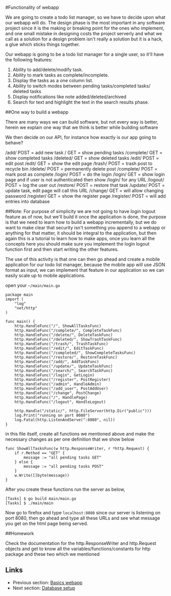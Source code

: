 #Functionality of webapp

We are going to create a todo list manager, so we have to decide upon what our webapp will do. The design phase is the most important in any
software project since it is the making or breaking point for the ones who implement, and one small mistake in designing costs the project
serverly and what we call as a solution for a design problem isn't really a solution but it is a hack, a glue which sticks things together.

Our webapp is going to be a todo list manager for a single user, so it'll have the following features:

1. Ability to add/delete/modify task.
2. Ability to mark tasks as complete/incomplete.
3. Display the tasks as a one column list.
4. Ability to switch modes between pending tasks/completed tasks/ deleted tasks
5. Display notifications like note added/deleted/archived 
6. Search for text and highlight the text in the search results phase.

##One way to build a webapp

There are many ways we can build software, but not every way is better, herein we explain one way that we think is better while building software

We then decide on our API, for instance how exactly is our app going to behave?

/add/ POST = add new task
/ 	GET	   = show pending tasks
/complete/ GET = show completed tasks
/deleted/ GET = show deleted tasks
/edit/<id> POST = edit post
/edit/<id> GET = show the edit page
/trash/<id> POST = trash post to recycle bin
/delete/<id> POST = permanently delete post
/complete/<id> POST = mark post as complete
/login/ POST = do the login
/login/ GET = show login page and if user is not authenticated then show /login/ for any URL
/logout/ POST = log the user out
/restore/<id> POST = restore that task
/update/<id> POST = update task, edit page will call this URL
/change/ GET = will allow changing password
/register/ GET = show the register page
/register/ POST = will add entries into database

##Note:
For purpose of simplicity we are not going to have login logout feature as of now, but we'll build it once the application is done, the purpose is
that we need to learn how to build a webapp incrementally, but we do want to make clear that security isn't something you append to a webapp or 
anything for that matter, it should be integral to the application, but then again this is a tutorial to learn how to make apps, once you learn all
the concepts here you should make sure you implement the login logout function first and then start writing the other features. 

The use of this activity is that one can then go ahead and create a mobile application for our todo list manager, because the mobile app will use
JSON format as input, we can implement that feature in our application so we can easily scale up to mobile applications.

open your `~/main/main.go`

	package main
	import (
		"log"
		"net/http"
	)
	
	func main() {
		http.HandleFunc("/", ShowAllTasksFunc)
		http.HandleFunc("/complete/", CompleteTaskFunc)
		http.HandleFunc("/delete/", DeleteTaskFunc)
		http.HandleFunc("/deleted/", ShowTrashTaskFunc)
		http.HandleFunc("/trash/", TrashTaskFunc)
		http.HandleFunc("/edit/", EditTaskFunc)
		http.HandleFunc("/completed/", ShowCompleteTasksFunc)
		http.HandleFunc("/restore/", RestoreTaskFunc)
		http.HandleFunc("/add/", AddTaskFunc)
		http.HandleFunc("/update/", UpdateTaskFunc)
		http.HandleFunc("/search/", SearchTaskFunc)
		http.HandleFunc("/login", GetLogin)
		http.HandleFunc("/register", PostRegister)
		http.HandleFunc("/admin", HandleAdmin)
		http.HandleFunc("/add_user", PostAddUser)
		http.HandleFunc("/change", PostChange)
		http.HandleFunc("/", HandlePage)
		http.HandleFunc("/logout", HandleLogout)
	
		http.Handle("/static/", http.FileServer(http.Dir("public")))
		log.Print("running on port 8080")
		log.Fatal(http.ListenAndServe(":8080", nil))
	}

in this file itself, create all functions we mentioned above and make the necessary changes as per one definition that we show below

	func ShowAllTasksFunc(w http.ResponseWriter, r *http.Request) {
		if r.Method == "GET" {
			message := "all pending tasks GET"
		} else {
			message := "all pending tasks POST"
		}
		w.Write([]byte(message))
	}

After you create these functions run the server as below,
 
	[Tasks] $ go build main/main.go
	[Tasks] $ ./main/main
	
Now go to firefox and type `localhost:8080` since our server is listening on port 8080, then go ahead and type all these URLs and see what message you get
on the html page being served.

##Homework

Check the documentation for the http.ResponseWriter and http.Request objects and get to know all the variables/functions/constants for http package and these
two which we mentioned 

## Links

- Previous section: [Basics webapp](2.0implementbasics.md) 
- Next section: [Database setup](2.2database.md)